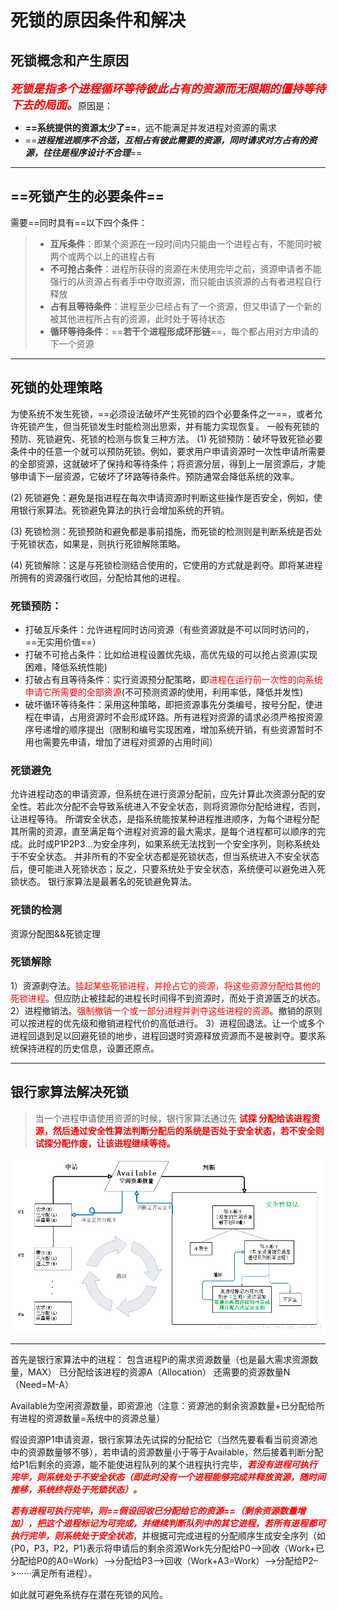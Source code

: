 # 死锁的原因条件和解决

## 死锁概念和产生原因

<font color='red' size=4>***死锁是指多个进程循环等待彼此占有的资源而无限期的僵持等待下去的局面。***</font>原因是：

- **==系统提供的资源太少了==**，远不能满足并发进程对资源的需求
- ==***进程推进顺序不合适，互相占有彼此需要的资源，同时请求对方占有的资源，往往是程序设计不合理***==

------



## ==死锁产生的必要条件==

需要==同时具有==以下四个条件：

> - **互斥条件**：即某个资源在一段时间内只能由一个进程占有，不能同时被两个或两个以上的进程占有
> - **不可抢占条件**：进程所获得的资源在未使用完毕之前，资源申请者不能强行的从资源占有者手中夺取资源，而只能由该资源的占有者进程自行释放
> - **占有且等待条件**：进程至少已经占有了一个资源，但又申请了一个新的被其他进程所占有的资源，此时处于等待状态
> - **循环等待条件**：==**若干个进程形成环形链**==，每个都占用对方申请的下一个资源

------



## 死锁的处理策略

为使系统不发生死锁，==必须设法破坏产生死锁的四个必要条件之一==，或者允许死锁产生，但当死锁发生时能检测出思索，并有能力实现恢复。
 一般有死锁的预防、死锁避免、死锁的检测与恢复三种方法。
 (1) 死锁预防：破坏导致死锁必要条件中的任意一个就可以预防死锁。例如，要求用户申请资源时一次性申请所需要的全部资源，这就破坏了保持和等待条件；将资源分层，得到上一层资源后，才能够申请下一层资源，它破坏了环路等待条件。预防通常会降低系统的效率。

(2) 死锁避免：避免是指进程在每次申请资源时判断这些操作是否安全，例如，使用银行家算法。死锁避免算法的执行会增加系统的开销。

(3) 死锁检测：死锁预防和避免都是事前措施，而死锁的检测则是判断系统是否处于死锁状态，如果是，则执行死锁解除策略。

(4) 死锁解除：这是与死锁检测结合使用的，它使用的方式就是剥夺。即将某进程所拥有的资源强行收回，分配给其他的进程。

### 死锁预防：

- 打破互斥条件：允许进程同时访问资源（有些资源就是不可以同时访问的，==无实用价值==）
- 打破不可抢占条件：比如给进程设置优先级，高优先级的可以抢占资源(实现困难，降低系统性能)
- 打破占有且等待条件：实行资源预分配策略，即<font color='red'>进程在运行前一次性的向系统申请它所需要的全部资源</font>(不可预测资源的使用，利用率低，降低并发性)
- 破坏循环等待条件：采用这种策略，即把资源事先分类编号，按号分配，使进程在申请，占用资源时不会形成环路。所有进程对资源的请求必须严格按资源序号递增的顺序提出（限制和编号实现困难，增加系统开销，有些资源暂时不用也需要先申请，增加了进程对资源的占用时间）

### 死锁避免

允许进程动态的申请资源，但系统在进行资源分配前，应先计算此次资源分配的安全性。若此次分配不会导致系统进入不安全状态，则将资源你分配给进程，否则，让进程等待。
 所谓安全状态，是指系统能按某种进程推进顺序，为每个进程分配其所需的资源，直至满足每个进程对资源的最大需求，是每个进程都可以顺序的完成。此时成P1P2P3...为安全序列，如果系统无法找到一个安全序列，则称系统处于不安全状态。
 并非所有的不安全状态都是死锁状态，但当系统进入不安全状态后，便可能进入死锁状态；反之，只要系统处于安全状态，系统便可以避免进入死锁状态。
 银行家算法是最著名的死锁避免算法。

### 死锁的检测

资源分配图&&死锁定理

### 死锁解除

1）资源剥夺法。<font color='red'>挂起某些死锁进程，并抢占它的资源，将这些资源分配给其他的死锁进程</font>。但应防止被挂起的进程长时间得不到资源时，而处于资源匮乏的状态。
 2）进程撤销法。<font color='red'>强制撤销一个或一部分进程并剥夺这些进程的资源</font>。撤销的原则可以按进程的优先级和撤销进程代价的高低进行。
 3）进程回退法。让一个或多个进程回退到足以回避死锁的地步，进程回退时资源释放资源而不是被剥夺。要求系统保持进程的历史信息，设置还原点。

------

## 银行家算法解决死锁

> 当一个进程申请使用资源的时候，银行家算法通过先<font color='red'> **试探 分配给该进程资源，然后通过安全性算法判断分配后的系统是否处于安全状态，若不安全则试探分配作废，让该进程继续等待。**</font>

![这里写图片描述](../PicSource/70.png)

------

首先是银行家算法中的进程：
包含进程Pi的需求资源数量（也是最大需求资源数量，MAX）
已分配给该进程的资源A（Allocation）
还需要的资源数量N（Need=M-A）

Available为空闲资源数量，即资源池（注意：资源池的剩余资源数量+已分配给所有进程的资源数量=系统中的资源总量）

假设资源P1申请资源，银行家算法先试探的分配给它（当然先要看看当前资源池中的资源数量够不够），若申请的资源数量小于等于Available，然后接着判断分配给P1后剩余的资源，能不能使进程队列的某个进程执行完毕，<font color='red'>***若没有进程可执行完毕，则系统处于不安全状态（即此时没有一个进程能够完成并释放资源，随时间推移，系统终将处于死锁状态）。***</font>

<font color='red'>***若有进程可执行完毕，则==假设回收已分配给它的资源==（剩余资源数量增加），把这个进程标记为可完成，并继续判断队列中的其它进程，若所有进程都可执行完毕，则系统处于安全状态***</font>，并根据可完成进程的分配顺序生成安全序列（如{P0，P3，P2，P1}表示将申请后的剩余资源Work先分配给P0–>回收（Work+已分配给P0的A0=Work）–>分配给P3–>回收（Work+A3=Work）–>分配给P2–>······满足所有进程）。

如此就可避免系统存在潜在死锁的风险。
